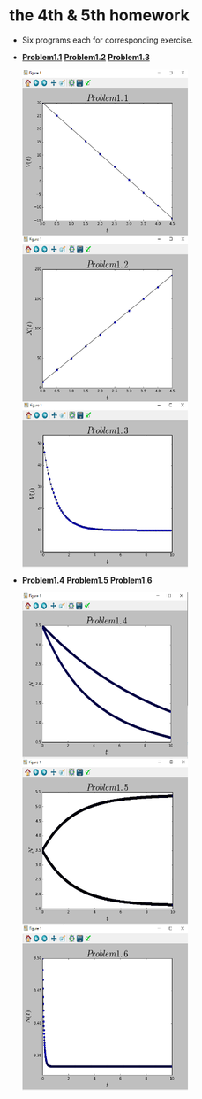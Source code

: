 
# the 4th & 5th homework

- Six programs each for corresponding exercise.

-   [**Problem1.1**](code/problem1.1.py)
    [**Problem1.2**](code/problem1.2.py)
    [**Problem1.3**](code/problem1.3.py)

    <img src="img/1.png" width = "300" height = "300" alt="Problem1.1" align=center />
    <img src="img/2.png" width = "300" height = "300" alt="Problem1.2" align=center />
    <img src="img/3.png" width = "300" height = "300" alt="Problem1.3" align=center />



-   [**Problem1.4**](code/problem1.4.py)
    [**Problem1.5**](code/problem1.5.py)
    [**Problem1.6**](code/problem1.6.py)

    <img src="img/4.png" width = "300" height = "300" alt="Problem1.4" align=center />
    <img src="img/5.png" width = "300" height = "300" alt="Problem1.5" align=center />
    <img src="img/6.png" width = "300" height = "300" alt="Problem1.6" align=center />




